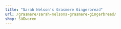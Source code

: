```yaml
---
title: "Sarah Nelson's Grasmere Gingerbread"
url: /grasmere/sarah-nelsons-grasmere-gingerbread/
shop: Süßwaren
---
```

